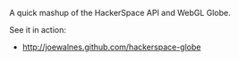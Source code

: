 A quick mashup of the HackerSpace API and WebGL Globe.

See it in action:

  * http://joewalnes.github.com/hackerspace-globe


